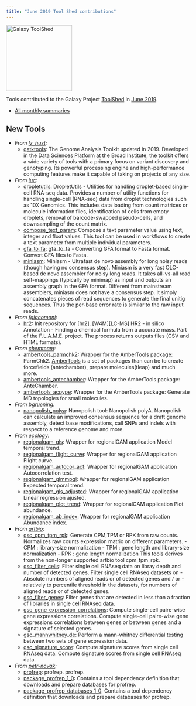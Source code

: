 ```yaml
---
title: "June 2019 Tool Shed contributions"
---
```


[<img class="float-right" src="/src/images/galaxy-logos/galaxy-toolshed-300.png" alt="Galaxy ToolShed" width="180">](http://toolshed.g2.bx.psu.edu/)

Tools contributed to the Galaxy Project [ToolShed](http://toolshed.g2.bx.psu.edu/) in [June 2019](/news/2019-07-galaxy-update/).

* [All monthly summaries](/toolshed/contributions/)

## New Tools

* *From [lz_hust](https://toolshed.g2.bx.psu.edu/view/lz_hust):*
   * [gatktools](https://toolshed.g2.bx.psu.edu/view/lz_hust/gatktools):  The Genome Analysis Toolkit updated in 2019. Developed in the Data Sciences Platform at the Broad Institute, the toolkit offers a wide variety of tools with a primary focus on variant discovery and genotyping. Its powerful processing engine and high-performance computing features make it capable of taking on projects of any size.
* *From [iuc](https://toolshed.g2.bx.psu.edu/view/iuc):*
   * [dropletutils](https://toolshed.g2.bx.psu.edu/view/iuc/dropletutils):  DropletUtils - Utilities for handling droplet-based single-cell RNA-seq data. Provides a number of utility functions for handling single-cell (RNA-seq) data from droplet technologies such as 10X Genomics. This includes data loading from count matrices or molecule information files, identification of cells from empty droplets, removal of barcode-swapped pseudo-cells, and downsampling of the count matrix.
   * [compose_text_param](https://toolshed.g2.bx.psu.edu/view/iuc/compose_text_param):  Compose a text parameter value using text, integer and float values. This tool can be used in workflows to create a text parameter from multiple individual  parameters.
   * [gfa_to_fa](https://toolshed.g2.bx.psu.edu/view/iuc/gfa_to_fa):  gfa_to_fa - Converting GFA format to Fasta format. Convert GFA files to Fasta.
   * [miniasm](https://toolshed.g2.bx.psu.edu/view/iuc/miniasm):  Miniasm - Ultrafast de novo assembly for long noisy reads (though having no consensus step). Miniasm is a very fast OLC-based de novo assembler for noisy long reads. It takes all-vs-all read self-mappings (typically by minimap) as input and outputs an assembly graph in the GFA format. Different from mainstream assemblers, miniasm does not have a consensus step. It simply concatenates pieces of read sequences to generate the final unitig sequences. Thus the per-base error rate is similar to the raw input reads.
* *From [fgiacomoni](https://toolshed.g2.bx.psu.edu/view/fgiacomoni):*
   * [hr2](https://toolshed.g2.bx.psu.edu/view/fgiacomoni/hr2): Init repository for [hr2]. [W4M][LC-MS] HR2 - in silico Annotation - Finding a chemical formula from a accurate mass. Part of the F.L.A.M.E. project. The process returns outputs files (CSV and HTML formats).
* *From [chemteam](https://toolshed.g2.bx.psu.edu/view/chemteam):*
   * [ambertools_parmchk2](https://toolshed.g2.bx.psu.edu/view/chemteam/ambertools_parmchk2):  Wrapper for the AmberTools package: ParmChk2. [AmberTools](http://ambermd.org/AmberTools.php) is a set of packages than can be to create forcefields (antechamber), prepare molecules(tleap) and much more.
   * [ambertools_antechamber](https://toolshed.g2.bx.psu.edu/view/chemteam/ambertools_antechamber):  Wrapper for the AmberTools package: AnteChamber. 
   * [ambertools_acpype](https://toolshed.g2.bx.psu.edu/view/chemteam/ambertools_acpype):  Wrapper for the AmberTools package: Generate MD topologies for small molecules. 
* *From [bgruening](https://toolshed.g2.bx.psu.edu/view/bgruening):*
   * [nanopolish_polya](https://toolshed.g2.bx.psu.edu/view/bgruening/nanopolish_polya):  Nanopolish tool: Nanopolish polyA. Nanopolish can calculate an improved consensus sequence for a draft genome assembly, detect base   modifications, call SNPs and indels with respect to a reference genome and more.
* *From [ecology](https://toolshed.g2.bx.psu.edu/view/ecology):*
   * [regionalgam_gls](https://toolshed.g2.bx.psu.edu/view/ecology/regionalgam_gls):  Wrapper for regionalGAM application Model temporal trend. 
   * [regionalgam_flight_curve](https://toolshed.g2.bx.psu.edu/view/ecology/regionalgam_flight_curve):  Wrapper for regionalGAM application Flight curve. 
   * [regionalgam_autocor_acf](https://toolshed.g2.bx.psu.edu/view/ecology/regionalgam_autocor_acf):  Wrapper for regionalGAM application Autocorrelation test. 
   * [regionalgam_glmmpql](https://toolshed.g2.bx.psu.edu/view/ecology/regionalgam_glmmpql):  Wrapper for regionalGAM application Expected temporal trend. 
   * [regionalgam_gls_adjusted](https://toolshed.g2.bx.psu.edu/view/ecology/regionalgam_gls_adjusted):  Wrapper for regionalGAM application Linear regression ajusted. 
   * [regionalgam_plot_trend](https://toolshed.g2.bx.psu.edu/view/ecology/regionalgam_plot_trend):  Wrapper for regionalGAM application Plot abundance. 
   * [regionalgam_ab_index](https://toolshed.g2.bx.psu.edu/view/ecology/regionalgam_ab_index):  Wrapper for regionalGAM application Abundance index. 
* *From [artbio](https://toolshed.g2.bx.psu.edu/view/artbio):*
   * [gsc_cpm_tpm_rpk](https://toolshed.g2.bx.psu.edu/view/artbio/gsc_cpm_tpm_rpk):  Generate CPM,TPM or RPK from raw counts. Normalizes raw counts expression matrix on different parameters.  - CPM : library-size normalization  - TPM : gene length and library-size normalization  - RPK : gene length normalization  This tools derives from the non-longer supported artbio tool cpm_tpm_rpk.
   * [gsc_filter_cells](https://toolshed.g2.bx.psu.edu/view/artbio/gsc_filter_cells):  Filter single cell RNAseq data on libray depth and number of detected genes. Filter single cell RNAseq datasets on   - Absolute numbers of aligned reads or of detected genes  and / or  - relatively to percentile threshold in the datasets, for numbers of aligned reads or of detected genes.
   * [gsc_filter_genes](https://toolshed.g2.bx.psu.edu/view/artbio/gsc_filter_genes):  Filter genes that are detected in less than a fraction of libraries in single cell RNAseq data. 
   * [gsc_gene_expression_correlations](https://toolshed.g2.bx.psu.edu/view/artbio/gsc_gene_expression_correlations):  Compute single-cell paire-wise gene expressions correlations. Compute single-cell paire-wise gene expressions correlations between genes or  between genes and a signature of selected genes.
   * [gsc_mannwhitney_de](https://toolshed.g2.bx.psu.edu/view/artbio/gsc_mannwhitney_de):  Perform a mann-whitney differential testing between two sets of gene expression data. 
   * [gsc_signature_score](https://toolshed.g2.bx.psu.edu/view/artbio/gsc_signature_score):  Compute signature scores from single cell RNAseq data. Compute signature scores from single cell RNAseq data.
* *From [petr-novak](https://toolshed.g2.bx.psu.edu/view/petr-novak):*
   * [profrep](https://toolshed.g2.bx.psu.edu/view/petr-novak/profrep):  profrep. profrep.
   * [package_profrep_1_0](https://toolshed.g2.bx.psu.edu/view/petr-novak/package_profrep_1_0):  Contains a tool dependency definition that downloads and prepare databases for profrep.
   * [package_profrep_databases_1_0](https://toolshed.g2.bx.psu.edu/view/petr-novak/package_profrep_databases_1_0):  Contains a tool dependency definition that downloads and prepare databases for profrep. 

